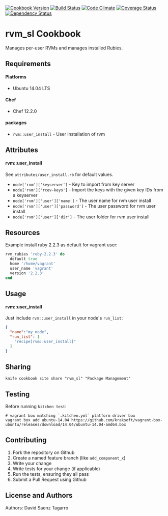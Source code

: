 [![Cookbook Version](https://img.shields.io/cookbook/v/rvm_sl.svg)](https://community.opscode.com/cookbooks/rvm_sl)
[![Build Status](https://travis-ci.org/dsaenztagarro/rvm_sl.svg?branch=master)](https://travis-ci.org/dsaenztagarro/rvm_sl)
[![Code Climate](https://codeclimate.com/github/dsaenztagarro/rvm_sl/badges/gpa.svg)](https://codeclimate.com/github/dsaenztagarro/rvm_sl)
[![Coverage Status](https://coveralls.io/repos/dsaenztagarro/rvm_sl/badge.svg?branch=master&service=github)](https://coveralls.io/github/dsaenztagarro/rvm_sl?branch=master)
[![Dependency Status](https://gemnasium.com/dsaenztagarro/rvm_sl.svg)](https://gemnasium.com/dsaenztagarro/rvm_sl)

rvm_sl Cookbook
===============

Manages per-user RVMs and manages installed Rubies.

Requirements
------------

#### Platforms
- Ubuntu 14.04 LTS

#### Chef
- Chef 12.2.0

#### packages
- `rvm::user_install` - User installation of rvm

Attributes
----------

#### rvm::user_install

See `attributes/user_install.rb` for default values.

* `node['rvm']['keyserver']` - Key to import from key server
* `node['rvm']['rcev-keys']` - Import the keys with the given key IDs from a keyserver
* `node['rvm']['user']['name']` - The user name for rvm user install
* `node['rvm']['user']['password']` - The user password for rvm user install
* `node['rvm']['user']['dir']` - The user folder for rvm user install

Resources
---------

Example install ruby 2.2.3 as default for vagrant user:

```ruby
rvm_rubies 'ruby-2.2.3' do
  default true
  home '/home/vagrant'
  user_name 'vagrant'
  version '2.2.3'
end
```

Usage
-----
#### rvm::user_install

Just include `rvm::user_install` in your node's `run_list`:

```json
{
  "name":"my_node",
  "run_list": [
    "recipe[rvm::user_install]"
  ]
}
```

Sharing
-------

```
knife cookbook site share "rvm_sl" "Package Management"
```

Testing
-------

Before running `kitchen test`:

```
# vagrant box matching `.kitchen.yml` platform driver box
vagrant box add ubuntu-14.04 https://github.com/kraksoft/vagrant-box-ubuntu/releases/download/14.04/ubuntu-14.04-amd64.box
```

Contributing
------------

1. Fork the repository on Github
2. Create a named feature branch (like `add_component_x`)
3. Write your change
4. Write tests for your change (if applicable)
5. Run the tests, ensuring they all pass
6. Submit a Pull Request using Github

License and Authors
-------------------
Authors: David Saenz Tagarro
